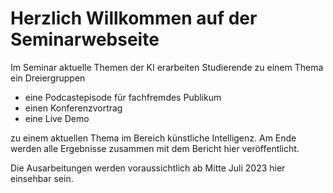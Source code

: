 # Herzlich Willkommen auf der Seminarwebseite

Im Seminar aktuelle Themen der KI erarbeiten Studierende zu einem Thema ein Dreiergruppen

- eine Podcastepisode für fachfremdes Publikum
- einen Konferenzvortrag
- eine Live Demo

zu einem aktuellen Thema im Bereich künstliche Intelligenz. Am Ende werden alle Ergebnisse zusammen mit dem Bericht hier veröffentlicht.

Die Ausarbeitungen werden voraussichtlich ab Mitte Juli 2023 hier einsehbar sein.
